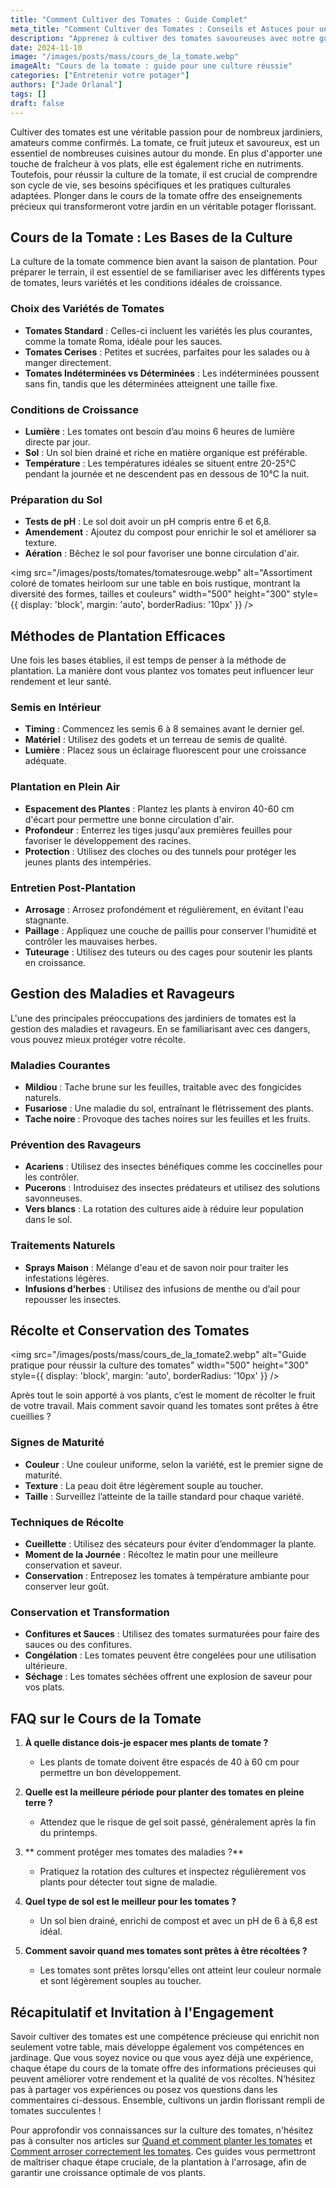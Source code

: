 ```yaml
---
title: "Comment Cultiver des Tomates : Guide Complet"
meta_title: "Comment Cultiver des Tomates : Conseils et Astuces pour une Récolte Abondante"
description: "Apprenez à cultiver des tomates savoureuses avec notre guide complet sur le cours de la tomate. Des conseils pratiques pour chaque étape !"
date: 2024-11-10
image: "/images/posts/mass/cours_de_la_tomate.webp"
imageAlt: "Cours de la tomate : guide pour une culture réussie"
categories: ["Entretenir votre potager"]
authors: ["Jade Orlanal"]
tags: []
draft: false
---
```


Cultiver des tomates est une véritable passion pour de nombreux jardiniers, amateurs comme confirmés. La tomate, ce fruit juteux et savoureux, est un essentiel de nombreuses cuisines autour du monde. En plus d'apporter une touche de fraîcheur à vos plats, elle est également riche en nutriments. Toutefois, pour réussir la culture de la tomate, il est crucial de comprendre son cycle de vie, ses besoins spécifiques et les pratiques culturales adaptées. Plonger dans le cours de la tomate offre des enseignements précieux qui transformeront votre jardin en un véritable potager florissant.

## Cours de la Tomate : Les Bases de la Culture

La culture de la tomate commence bien avant la saison de plantation. Pour préparer le terrain, il est essentiel de se familiariser avec les différents types de tomates, leurs variétés et les conditions idéales de croissance.

### Choix des Variétés de Tomates

- **Tomates Standard** : Celles-ci incluent les variétés les plus courantes, comme la tomate Roma, idéale pour les sauces.
- **Tomates Cerises** : Petites et sucrées, parfaites pour les salades ou à manger directement.
- **Tomates Indéterminées vs Déterminées** : Les indéterminées poussent sans fin, tandis que les déterminées atteignent une taille fixe.

### Conditions de Croissance

- **Lumière** : Les tomates ont besoin d’au moins 6 heures de lumière directe par jour.
- **Sol** : Un sol bien drainé et riche en matière organique est préférable.
- **Température** : Les températures idéales se situent entre 20-25°C pendant la journée et ne descendent pas en dessous de 10°C la nuit.

### Préparation du Sol

- **Tests de pH** : Le sol doit avoir un pH compris entre 6 et 6,8.
- **Amendement** : Ajoutez du compost pour enrichir le sol et améliorer sa texture.
- **Aération** : Bêchez le sol pour favoriser une bonne circulation d'air.

<img src="/images/posts/tomates/tomatesrouge.webp" alt="Assortiment coloré de tomates heirloom sur une table en bois rustique, montrant la diversité des formes, tailles et couleurs" width="500" height="300" style={{ display: 'block', margin: 'auto', borderRadius: '10px' }} />

## Méthodes de Plantation Efficaces

Une fois les bases établies, il est temps de penser à la méthode de plantation. La manière dont vous plantez vos tomates peut influencer leur rendement et leur santé.

### Semis en Intérieur

- **Timing** : Commencez les semis 6 à 8 semaines avant le dernier gel.
- **Matériel** : Utilisez des godets et un terreau de semis de qualité.
- **Lumière** : Placez sous un éclairage fluorescent pour une croissance adéquate.

### Plantation en Plein Air

- **Espacement des Plantes** : Plantez les plants à environ 40-60 cm d'écart pour permettre une bonne circulation d'air.
- **Profondeur** : Enterrez les tiges jusqu'aux premières feuilles pour favoriser le développement des racines.
- **Protection** : Utilisez des cloches ou des tunnels pour protéger les jeunes plants des intempéries.

### Entretien Post-Plantation

- **Arrosage** : Arrosez profondément et régulièrement, en évitant l'eau stagnante.
- **Paillage** : Appliquez une couche de paillis pour conserver l'humidité et contrôler les mauvaises herbes.
- **Tuteurage** : Utilisez des tuteurs ou des cages pour soutenir les plants en croissance.

## Gestion des Maladies et Ravageurs

L'une des principales préoccupations des jardiniers de tomates est la gestion des maladies et ravageurs. En se familiarisant avec ces dangers, vous pouvez mieux protéger votre récolte.

### Maladies Courantes

- **Mildiou** : Tache brune sur les feuilles, traitable avec des fongicides naturels.
- **Fusariose** : Une maladie du sol, entraînant le flétrissement des plants.
- **Tache noire** : Provoque des taches noires sur les feuilles et les fruits.

### Prévention des Ravageurs

- **Acariens** : Utilisez des insectes bénéfiques comme les coccinelles pour les contrôler.
- **Pucerons** : Introduisez des insectes prédateurs et utilisez des solutions savonneuses.
- **Vers blancs** : La rotation des cultures aide à réduire leur population dans le sol.

### Traitements Naturels

- **Sprays Maison** : Mélange d'eau et de savon noir pour traiter les infestations légères.
- **Infusions d’herbes** : Utilisez des infusions de menthe ou d’ail pour repousser les insectes.

## Récolte et Conservation des Tomates

<img src="/images/posts/mass/cours_de_la_tomate2.webp" alt="Guide pratique pour réussir la culture des tomates" width="500" height="300" style={{ display: 'block', margin: 'auto', borderRadius: '10px' }} /> 

Après tout le soin apporté à vos plants, c’est le moment de récolter le fruit de votre travail. Mais comment savoir quand les tomates sont prêtes à être cueillies ?

### Signes de Maturité

- **Couleur** : Une couleur uniforme, selon la variété, est le premier signe de maturité.
- **Texture** : La peau doit être légèrement souple au toucher.
- **Taille** : Surveillez l’atteinte de la taille standard pour chaque variété.

### Techniques de Récolte

- **Cueillette** : Utilisez des sécateurs pour éviter d’endommager la plante.
- **Moment de la Journée** : Récoltez le matin pour une meilleure conservation et saveur.
- **Conservation** : Entreposez les tomates à température ambiante pour conserver leur goût.

### Conservation et Transformation

- **Confitures et Sauces** : Utilisez des tomates surmaturées pour faire des sauces ou des confitures.
- **Congélation** : Les tomates peuvent être congelées pour une utilisation ultérieure.
- **Séchage** : Les tomates séchées offrent une explosion de saveur pour vos plats.

## FAQ sur le Cours de la Tomate

1. **À quelle distance dois-je espacer mes plants de tomate ?**
   - Les plants de tomate doivent être espacés de 40 à 60 cm pour permettre un bon développement.

2. **Quelle est la meilleure période pour planter des tomates en pleine terre ?**
   - Attendez que le risque de gel soit passé, généralement après la fin du printemps.

3. ** comment protéger mes tomates des maladies ?**
   - Pratiquez la rotation des cultures et inspectez régulièrement vos plants pour détecter tout signe de maladie.

4. **Quel type de sol est le meilleur pour les tomates ?**
   - Un sol bien drainé, enrichi de compost et avec un pH de 6 à 6,8 est idéal.

5. **Comment savoir quand mes tomates sont prêtes à être récoltées ?**
   - Les tomates sont prêtes lorsqu'elles ont atteint leur couleur normale et sont légèrement souples au toucher.

## Récapitulatif et Invitation à l'Engagement

Savoir cultiver des tomates est une compétence précieuse qui enrichit non seulement votre table, mais développe également vos compétences en jardinage. Que vous soyez novice ou que vous ayez déjà une expérience, chaque étape du cours de la tomate offre des informations précieuses qui peuvent améliorer votre rendement et la qualité de vos récoltes. N’hésitez pas à partager vos expériences ou posez vos questions dans les commentaires ci-dessous. Ensemble, cultivons un jardin florissant rempli de tomates succulentes !

Pour approfondir vos connaissances sur la culture des tomates, n'hésitez pas à consulter nos articles sur [Quand et comment planter les tomates](quand-planter-tomates-guide-complet-reussir) et [Comment arroser correctement les tomates](quand-comment-arroser-tomates-astuces-reussir). Ces guides vous permettront de maîtriser chaque étape cruciale, de la plantation à l'arrosage, afin de garantir une croissance optimale de vos plants.